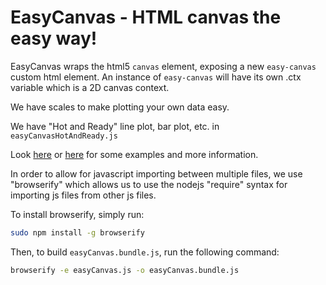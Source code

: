 # EasyCanvas - HTML canvas the easy way!

EasyCanvas wraps the html5 `canvas` element, exposing a new `easy-canvas` custom html element. An instance of `easy-canvas` will have its own .ctx variable which is a 2D canvas context.

We have scales to make plotting your own data easy.

We have "Hot and Ready" line plot, bar plot, etc. in `easyCanvasHotAndReady.js`

Look <a href="https://jackeown.github.io/2019/06/01/easyCanvas.html">here</a> or <a href="https://jackeown.github.io/EasyCanvas">here</a> for some examples and more information.


In order to allow for javascript importing between multiple files, we use "browserify"
which allows us to use the nodejs "require" syntax for importing js files from other js files.

To install browserify, simply run:
```bash
sudo npm install -g browserify
```

Then, to build `easyCanvas.bundle.js`, run the following command:
```bash
browserify -e easyCanvas.js -o easyCanvas.bundle.js
```

